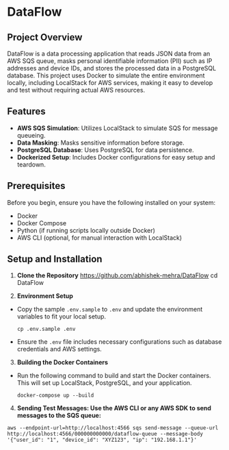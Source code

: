 # DataFlow

## Project Overview

DataFlow is a data processing application that reads JSON data from an AWS SQS queue, masks personal identifiable information (PII) such as IP addresses and device IDs, and stores the processed data in a PostgreSQL database. This project uses Docker to simulate the entire environment locally, including LocalStack for AWS services, making it easy to develop and test without requiring actual AWS resources.

## Features

- **AWS SQS Simulation**: Utilizes LocalStack to simulate SQS for message queueing.
- **Data Masking**: Masks sensitive information before storage.
- **PostgreSQL Database**: Uses PostgreSQL for data persistence.
- **Dockerized Setup**: Includes Docker configurations for easy setup and teardown.

## Prerequisites

Before you begin, ensure you have the following installed on your system:
- Docker
- Docker Compose
- Python (if running scripts locally outside Docker)
- AWS CLI (optional, for manual interaction with LocalStack)

## Setup and Installation

1. **Clone the Repository**
https://github.com/abhishek-mehra/DataFlow
cd DataFlow

2. **Environment Setup**
- Copy the sample `.env.sample` to `.env` and update the environment variables to fit your local setup.
  ```
  cp .env.sample .env
  ```
- Ensure the `.env` file includes necessary configurations such as database credentials and AWS settings.

3. **Building the Docker Containers**
- Run the following command to build and start the Docker containers. This will set up LocalStack, PostgreSQL, and your application.
  ```
  docker-compose up --build
  ```

4. **Sending Test Messages: Use the AWS CLI or any AWS SDK to send messages to the SQS queue:**

```
aws --endpoint-url=http://localhost:4566 sqs send-message --queue-url http://localhost:4566/000000000000/dataflow-queue --message-body '{"user_id": "1", "device_id": "XYZ123", "ip": "192.168.1.1"}'

```
